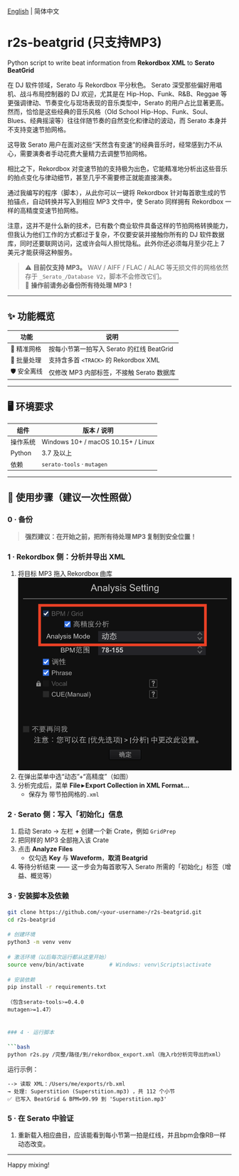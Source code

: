 
[English](README.md) | 简体中文

# r2s-beatgrid (只支持MP3)

Python script to write beat information from **Rekordbox XML** to **Serato BeatGrid**

在 DJ 软件领域，Serato 与 Rekordbox 平分秋色。
Serato 深受那些偏好用唱机、战斗布局控制器的 DJ 欢迎，尤其是在 Hip-Hop、Funk、R&B、Reggae 等更强调律动、节奏变化与现场表现的音乐类型中，Serato 的用户占比显著更高。
然而，恰恰是这些经典的音乐风格（Old School Hip-Hop、Funk、Soul、Blues、经典摇滚等）往往伴随节奏的自然变化和律动的波动，而 Serato 本身并不支持变速节拍网格。

这导致 Serato 用户在面对这些“天然含有变速”的经典音乐时，经常感到力不从心，需要演奏者手动花费大量精力去调整节拍网格。

相比之下，Rekordbox 对变速节拍的支持极为出色，它能精准地分析出这些音乐的拍点变化与律动细节，甚至几乎不需要修正就能直接演奏。

通过我编写的程序（脚本），从此你可以一键将 Rekordbox 针对每首歌生成的节拍锚点，自动转换并写入到相应 MP3 文件中，使 Serato 同样拥有 Rekordbox 一样的高精度变速节拍网格。

注意，这并不是什么新的技术，已有数个商业软件具备这样的节拍网格转换能力，但我认为他们工作的方式都过于复杂，不仅要安装并接触你所有的 DJ 软件数据库，同时还要联网访问，这或许会叫人担忧隐私。此外你还必须每月至少花上 7 美元才能获得这种服务。


> ⚠️ **目前仅支持 MP3。** WAV / AIFF / FLAC / ALAC 等无损文件的网格依然存于 `_Serato_/Database V2`，脚本不会修改它们。  
> 🔄 **操作前请务必备份所有待处理 MP3！**

---

## ✨ 功能概览
| 功能 | 说明 |
|------|------|
| 🎯 精准网格 | 按每小节第一拍写入 Serato 的红线 BeatGrid |
| 🔄 批量处理 | 支持含多首 `<TRACK>` 的 Rekordbox XML |
| 🛡️ 安全离线 | 仅修改 MP3 内部标签，不接触 Serato 数据库 |

---

## 🖥️ 环境要求

| 组件 | 版本 / 说明 |
|------|-------------|
| 操作系统 | Windows 10+ / macOS 10.15+ / Linux |
| Python | 3.7 及以上 |
| 依赖 | `serato-tools` · `mutagen` |

---

## 🚀 使用步骤（建议一次性照做）

### 0 · 备份
> **强烈建议：在开始之前，把所有待处理 MP3 复制到安全位置！**

### 1 · Rekordbox 侧：分析并导出 XML


1. 将目标 MP3 拖入 Rekordbox 曲库  
![Rekordbox 分析选项对话框](PIC/RekordboxCheck.png)
3. 在弹出菜单中选“动态”+“高精度”（如图）
4. 分析完成后，菜单 **File ▸ Export Collection in XML Format…**  
   - 保存为 带节拍网格的`.xml`

### 2 · Serato 侧：写入「初始化」信息

1. 启动 Serato → 左栏 **+** 创建一个新 Crate，例如 `GridPrep`  
2. 把同样的 MP3 全部拖入该 Crate  
3. 点击 **Analyze Files**  
   - 仅勾选 **Key** 与 **Waveform**，**取消 Beatgrid**  
4. 等待分析结束 —— 这一步会为每首歌写入 Serato 所需的「初始化」标签（增益、概览等）

### 3 · 安装脚本及依赖

```bash
git clone https://github.com/<your‑username>/r2s-beatgrid.git
cd r2s-beatgrid

# 创建环境
python3 -m venv venv

# 激活环境（以后每次运行都从这里开始）
source venv/bin/activate        # Windows: venv\Scripts\activate

# 安装依赖
pip install -r requirements.txt

（包含serato-tools>=0.4.0
mutagen>=1.47）


### 4 · 运行脚本

```bash
python r2s.py /完整/路径/到/rekordbox_export.xml（拖入rb分析完导出的xml）
```

运行示例：
```
--> 读取 XML：/Users/me/exports/rb.xml
→ 处理: Superstition (Superstition.mp3) ，共 112 个小节
✅ 已写入 BeatGrid & BPM=99.99 到 'Superstition.mp3'
```

### 5 · 在 Serato 中验证

1. 重新载入相应曲目，应该能看到每小节第一拍是红线，并且bpm会像RB一样动态改变。

---

Happy mixing!
